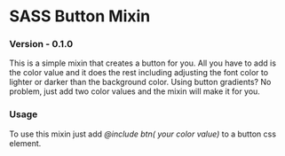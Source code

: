 # SASS Button Mixin
### Version - 0.1.0

This is a simple mixin that creates a button for you. All you have to add is the color value and it does the rest including adjusting the font color to lighter or darker than the background color. Using button gradients? No problem, just add two color values and the mixin will make it for you.

### Usage

To use this mixin just add *@include btn( your color value)* to a button css element. 